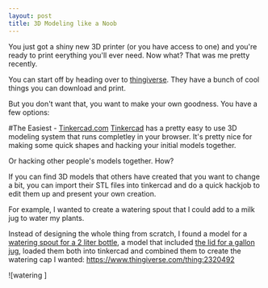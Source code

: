 ```yaml
---
layout: post
title: 3D Modeling like a Noob
---
```


You just got a shiny new 3D printer (or you have access to one) and you're ready to print eerything you'll ever need.  Now what?  That was me pretty recently.

You can start off by heading over to [thingiverse](https://www.thingiverse.com/). They have a bunch of cool things you can download and print.

But you don't want that, you want to make your own goodness.  You have a few options:

#The Easiest - [Tinkercad.com](https://www.tinkercad.com/)
[Tinkercad](https://www.tinkercad.com/) has a pretty easy to use 3D modeling system that runs completley in your browser. It's pretty nice for making some quick shapes and hacking your initial models together.

Or hacking other people's models together. How?

If you can find 3D models that others have created that you want to change a bit, you can import their STL files into tinkercad and do a quick hackjob to edit them up and present your own creation.

For example, I wanted to create a watering spout that I could add to a milk jug to water my plants.

Instead of designing the whole thing from scratch, I found a model for a [watering spout for a 2 liter bottle](https://www.thingiverse.com/thing:9535), a model that included [the lid for a gallon jug](https://www.thingiverse.com/thing:560010), loaded them both into tinkercad and combined them to create the watering cap I wanted: https://www.thingiverse.com/thing:2320492

![watering ]